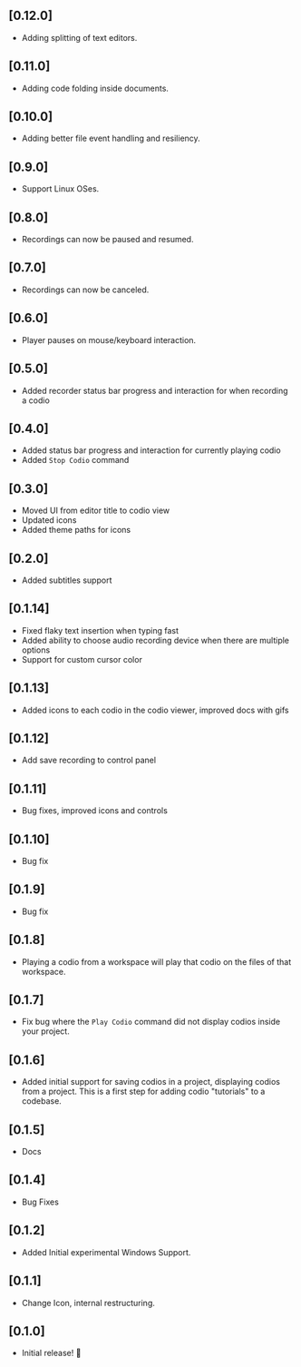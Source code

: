 ## [0.12.0]
- Adding splitting of text editors.

## [0.11.0]
- Adding code folding inside documents.

## [0.10.0]
- Adding better file event handling and resiliency.

## [0.9.0]
- Support Linux OSes.

## [0.8.0]
- Recordings can now be paused and resumed.

## [0.7.0]
- Recordings can now be canceled.

## [0.6.0]
- Player pauses on mouse/keyboard interaction.

## [0.5.0]
- Added recorder status bar progress and interaction for when recording a codio

## [0.4.0]
- Added status bar progress and interaction for currently playing codio
- Added `Stop Codio` command

## [0.3.0]
- Moved UI from editor title to codio view
- Updated icons
- Added theme paths for icons

## [0.2.0]
- Added subtitles support

## [0.1.14]
- Fixed flaky text insertion when typing fast
- Added ability to choose audio recording device when there are multiple options
- Support for custom cursor color

## [0.1.13]
- Added icons to each codio in the codio viewer, improved docs with gifs

## [0.1.12]
- Add save recording to control panel

## [0.1.11]
- Bug fixes, improved icons and controls

## [0.1.10]
- Bug fix

## [0.1.9]
- Bug fix

## [0.1.8]
- Playing a codio from a workspace will play that codio on the files of that workspace.

## [0.1.7]
- Fix bug where the `Play Codio` command did not display codios inside your project.

## [0.1.6]
- Added initial support for saving codios in a project, displaying codios from a project. This is a first step for
adding codio "tutorials" to a codebase.

## [0.1.5]
- Docs

## [0.1.4]
- Bug Fixes

## [0.1.2]
- Added Initial experimental Windows Support.

## [0.1.1]
- Change Icon, internal restructuring.

## [0.1.0]
- Initial release! 🚀
